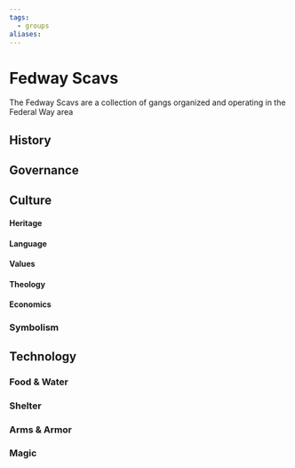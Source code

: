```yaml
---
tags:
  - groups
aliases:
---
```


# Fedway Scavs
The Fedway Scavs are a collection of gangs organized and operating in the Federal Way area

## History
## Governance
## Culture
#### Heritage
#### Language
#### Values
#### Theology
#### Economics
### Symbolism
## Technology
### Food & Water
### Shelter
### Arms & Armor
### Magic